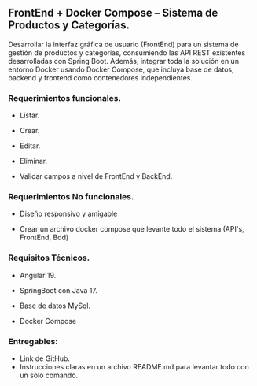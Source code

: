 ## FrontEnd + Docker Compose – Sistema de Productos y Categorías.

Desarrollar la interfaz gráfica de usuario (FrontEnd) para un sistema de gestión de productos y categorías, consumiendo las API REST existentes desarrolladas con Spring Boot. Además, integrar toda la solución en un entorno Docker usando Docker Compose, que incluya base de datos, backend y frontend como contenedores independientes.


### Requerimientos funcionales.

- Listar.

- Crear.

- Editar.

- Eliminar.

- Validar campos a nivel de FrontEnd y BackEnd.

### Requerimientos No funcionales.

- Diseño responsivo y amigable

- Crear un archivo docker compose que levante todo el sistema (API's, FrontEnd, Bdd)

### Requisitos Técnicos.

- Angular 19.

- SpringBoot con Java 17.

- Base de datos MySql.

- Docker Compose

### Entregables:
- Link de GitHub.
- Instrucciones claras en un archivo README.md para levantar todo con un solo comando.